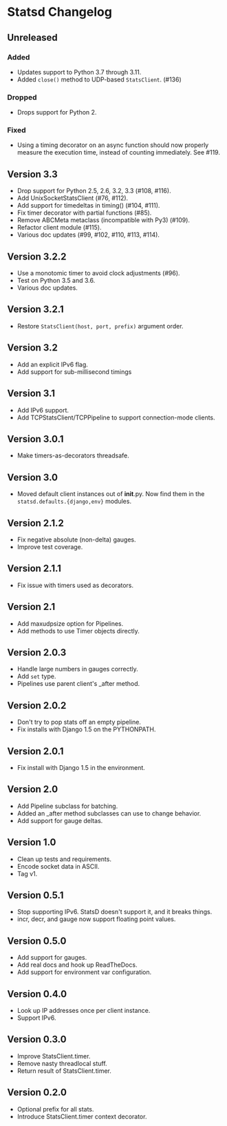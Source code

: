 # Statsd Changelog

## Unreleased

### Added

- Updates support to Python 3.7 through 3.11.
- Added `close()` method to UDP-based `StatsClient`. (#136)

### Dropped

- Drops support for Python 2.

### Fixed

- Using a timing decorator on an async function should now properly measure the
  execution time, instead of counting immediately. See #119.

Version 3.3
-----------

- Drop support for Python 2.5, 2.6, 3.2, 3.3 (#108, #116).
- Add UnixSocketStatsClient (#76, #112).
- Add support for timedeltas in timing() (#104, #111).
- Fix timer decorator with partial functions (#85).
- Remove ABCMeta metaclass (incompatible with Py3) (#109).
- Refactor client module (#115).
- Various doc updates (#99, #102, #110, #113, #114).


Version 3.2.2
-------------

- Use a monotomic timer to avoid clock adjustments (#96).
- Test on Python 3.5 and 3.6.
- Various doc updates.


Version 3.2.1
-------------

- Restore `StatsClient(host, port, prefix)` argument order.


Version 3.2
-----------

- Add an explicit IPv6 flag.
- Add support for sub-millisecond timings


Version 3.1
-----------

- Add IPv6 support.
- Add TCPStatsClient/TCPPipeline to support connection-mode clients.


Version 3.0.1
-------------

- Make timers-as-decorators threadsafe.


Version 3.0
-----------

- Moved default client instances out of __init__.py. Now find them in
  the `statsd.defaults.{django,env}` modules.


Version 2.1.2
-------------

- Fix negative absolute (non-delta) gauges.
- Improve test coverage.


Version 2.1.1
-------------

- Fix issue with timers used as decorators.


Version 2.1
-----------

- Add maxudpsize option for Pipelines.
- Add methods to use Timer objects directly.

Version 2.0.3
-------------

- Handle large numbers in gauges correctly.
- Add `set` type.
- Pipelines use parent client's _after method.


Version 2.0.2
-------------

- Don't try to pop stats off an empty pipeline.
- Fix installs with Django 1.5 on the PYTHONPATH.


Version 2.0.1
-------------

- Fix install with Django 1.5 in the environment.


Version 2.0
-----------

- Add Pipeline subclass for batching.
- Added an _after method subclasses can use to change behavior.
- Add support for gauge deltas.


Version 1.0
-----------

- Clean up tests and requirements.
- Encode socket data in ASCII.
- Tag v1.


Version 0.5.1
-------------

- Stop supporting IPv6. StatsD doesn't support it, and it breaks things.
- incr, decr, and gauge now support floating point values.


Version 0.5.0
-------------

- Add support for gauges.
- Add real docs and hook up ReadTheDocs.
- Add support for environment var configuration.


Version 0.4.0
-------------

- Look up IP addresses once per client instance.
- Support IPv6.


Version 0.3.0
-------------

- Improve StatsClient.timer.
- Remove nasty threadlocal stuff.
- Return result of StatsClient.timer.


Version 0.2.0
-------------

- Optional prefix for all stats.
- Introduce StatsClient.timer context decorator.

